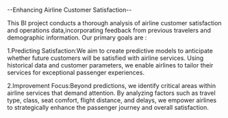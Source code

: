 --Enhancing Airline Customer Satisfaction--

This BI project conducts a thorough analysis of airline customer satisfaction and operations data,incorporating feedback from previous travelers and demographic information. 
Our primary goals are : 

1.Predicting Satisfaction:We aim to create predictive models to anticipate whether future customers will be satisfied with airline services. Using historical data and customer 
parameters, we enable airlines to tailor their services for exceptional passenger experiences.

2.Improvement Focus:Beyond predictions, we identify critical areas within airline services that demand attention. By analyzing factors such as travel type, class, seat comfort, 
flight distance, and delays, we empower airlines to strategically enhance the passenger journey and overall satisfaction.
